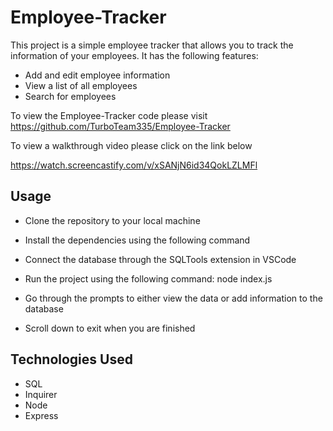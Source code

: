 # Employee-Tracker

This project is a simple employee tracker that allows you to track the information of your employees. It has the following features:

* Add and edit employee information
* View a list of all employees
* Search for employees

To view the Employee-Tracker code please visit https://github.com/TurboTeam335/Employee-Tracker

To view a walkthrough video please click on the link below

https://watch.screencastify.com/v/xSANjN6id34QokLZLMFl

## Usage

* Clone the repository to your local machine

* Install the dependencies using the following command

* Connect the database through the SQLTools extension in VSCode 

* Run the project using the following command: node index.js

* Go through the prompts to either view the data or add information to the database

*  Scroll down to exit when you are finished

## Technologies Used

* SQL
* Inquirer
* Node 
* Express
